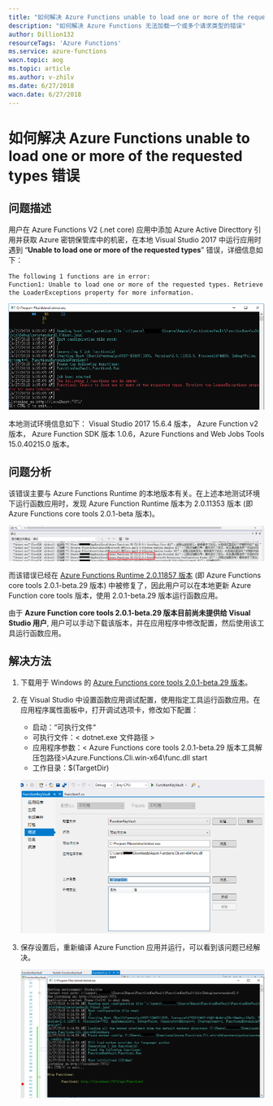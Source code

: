 ```yaml
---
title: "如何解决 Azure Functions unable to load one or more of the requested types 错误"
description: "如何解决 Azure Functions 无法加载一个或多个请求类型的错误"
author: Dillion132
resourceTags: 'Azure Functions'
ms.service: azure-functions
wacn.topic: aog
ms.topic: article
ms.author: v-zhilv
ms.date: 6/27/2018
wacn.date: 6/27/2018
---
```


# 如何解决 Azure Functions unable to load one or more of the requested types 错误

## 问题描述

用户在 Azure Functions V2 (.net core) 应用中添加 Azure Active Directtory 引用并获取 Azure 密钥保管库中的机密，在本地 Visual Studio 2017 中运行应用时遇到 “**Unable to load one or more of the requested types**” 错误，详细信息如下：

```
The following 1 functions are in error:
Function1: Unable to load one or more of the requested types. Retrieve the LoaderExceptions property for more information.

```

![error.PNG](./media/aog-azure-functions-unable-to-load-one-or-more-of-the-requested-types/error.PNG)

本地测试环境信息如下： Visual Studio 2017 15.6.4 版本， Azure Function v2 版本， Azure Function SDK 版本 1.0.6，Azure Functions and Web Jobs Tools 15.0.40215.0 版本。

## 问题分析

该错误主要与 Azure Functions Runtime 的本地版本有关。在上述本地测试环境下运行函数应用时，发现 Azure Function Runtime 版本为 2.0.11353 版本 (即 Azure Functions core tools 2.0.1-beta 版本)。

![runtime-version.PNG](./media/aog-azure-functions-unable-to-load-one-or-more-of-the-requested-types/runtime-version.PNG)

而该错误已经在 [Azure Functions Runtime 2.0.11857 版本](https://github.com/Azure/azure-functions-host/releases/tag/v2.0.11857-alpha) (即 Azure Functions core tools 2.0.1-beta.29 版本) 中被修复了，因此用户可以在本地更新 Azure Function core tools 版本，使用 2.0.1-beta.29 版本运行函数应用。

由于 **Azure Function core tools 2.0.1-beta.29 版本目前尚未提供给 Visual Studio 用户**, 用户可以手动下载该版本，并在应用程序中修改配置，然后使用该工具运行函数应用。

## 解决方法

1. 下载用于 Windows 的 [Azure Functions core tools 2.0.1-beta.29 版本](https://github.com/Azure/azure-functions-core-tools/releases)。

2. 在 Visual Studio 中设置函数应用调试配置，使用指定工具运行函数应用。在应用程序属性面板中，打开调试选项卡，修改如下配置：

    * 启动：“可执行文件“
    * 可执行文件：< dotnet.exe 文件路径 >
    * 应用程序参数：< Azure Functions core tools 2.0.1-beta.29 版本工具解压包路径>\Azure.Functions.Cli.win-x64\func.dll start
    * 工作目录：$(TargetDir)

    ![setting.PNG](./media/aog-azure-functions-unable-to-load-one-or-more-of-the-requested-types/setting.PNG)

3. 保存设置后，重新编译 Azure Function 应用并运行，可以看到该问题已经解决。

    ![success.PNG](./media/aog-azure-functions-unable-to-load-one-or-more-of-the-requested-types/success.PNG)